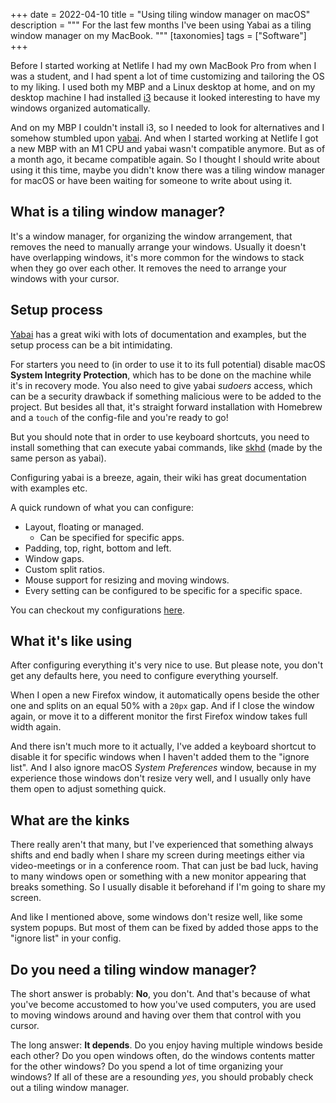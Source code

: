 +++
date = 2022-04-10
title = "Using tiling window manager on macOS"
description = """
For the last few months I've been using Yabai as a tiling window manager on my MacBook.
"""
[taxonomies]
tags = ["Software"]
+++

Before I started working at Netlife I had my own MacBook Pro from when I was a
student, and I had spent a lot of time customizing and tailoring the OS to my
liking. I used both my MBP and a Linux desktop at home, and on my desktop
machine I had installed [i3][i3] because it looked interesting to have my
windows organized automatically.

And on my MBP I couldn't install i3, so I needed to look for alternatives and I
somehow stumbled upon [yabai][yabai]. And when I started working at Netlife I
got a new MBP with an M1 CPU and yabai wasn't compatible anymore. But as of a
month ago, it became compatible again. So I thought I should write about using
it this time, maybe you didn't know there was a tiling window manager for macOS
or have been waiting for someone to write about using it.

## What is a tiling window manager?

It's a window manager, for organizing the window arrangement, that removes the
need to manually arrange your windows. Usually it doesn't have overlapping
windows, it's more common for the windows to stack when they go over each other.
It removes the need to arrange your windows with your cursor.

## Setup process

[Yabai][yabai] has a great wiki with lots of documentation and examples, but the
setup process can be a bit intimidating.

For starters you need to (in order to use it to its full potential) disable
macOS **System Integrity Protection**, which has to be done on the machine while
it's in recovery mode. You also need to give yabai _sudoers_ access, which can
be a security drawback if something malicious were to be added to the project.
But besides all that, it's straight forward installation with Homebrew and a
`touch` of the config-file and you're ready to go!

But you should note that in order to use keyboard shortcuts, you need to install
something that can execute yabai commands, like [skhd][skhd] (made by the same
person as yabai).

Configuring yabai is a breeze, again, their wiki has great documentation with
examples etc.

A quick rundown of what you can configure:

- Layout, floating or managed.
  - Can be specified for specific apps.
- Padding, top, right, bottom and left.
- Window gaps.
- Custom split ratios.
- Mouse support for resizing and moving windows.
- Every setting can be configured to be specific for a specific space.

You can checkout my configurations [here][yabai_config].

## What it's like using

After configuring everything it's very nice to use. But please note, you don't
get any defaults here, you need to configure everything yourself.

When I open a new Firefox window, it automatically opens beside the other one
and splits on an equal 50% with a `20px` gap. And if I close the window again,
or move it to a different monitor the first Firefox window takes full width
again.

And there isn't much more to it actually, I've added a keyboard shortcut to
disable it for specific windows when I haven't added them to the "ignore list".
And I also ignore macOS _System Preferences_ window, because in my experience
those windows don't resize very well, and I usually only have them open to
adjust something quick.

## What are the kinks

There really aren't that many, but I've experienced that something always shifts
and end badly when I share my screen during meetings either via video-meetings
or in a conference room. That can just be bad luck, having to many windows open
or something with a new monitor appearing that breaks something. So I usually
disable it beforehand if I'm going to share my screen.

And like I mentioned above, some windows don't resize well, like some system
popups. But most of them can be fixed by added those apps to the "ignore list"
in your config.

## Do you need a tiling window manager?

The short answer is probably: **No**, you don't. And that's because of what
you've become accustomed to how you've used computers, you are used to moving
windows around and having over them that control with you cursor.

The long answer: **It depends**. Do you enjoy having multiple windows beside
each other? Do you open windows often, do the windows contents matter for the
other windows? Do you spend a lot of time organizing your windows? If all of
these are a resounding _yes_, you should probably check out a tiling window
manager.

[i3]: https://i3wm.org/
[yabai]: https://github.com/koekeishiya/yabai
[skhd]: https://github.com/koekeishiya/skhd
[yabai_config]:
  https://github.com/timharek/dotfiles/blob/main/.config/yabai/yabairc
